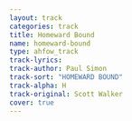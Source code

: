 ```yaml
---
layout: track
categories: track
title: Homeward Bound
name: homeward-bound
type: ahfow_track
track-lyrics: 
track-author: Paul Simon
track-sort: "HOMEWARD BOUND"
track-alpha: H
track-original: Scott Walker
cover: true
---
```

